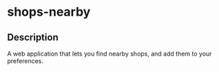 # shops-nearby

## Description

A web application that lets you find nearby shops, and add them to your preferences.